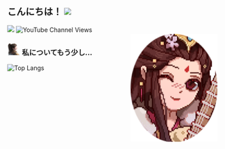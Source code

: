 <h2> こんにちは！ <img src="https://media.giphy.com/media/mGcNjsfWAjY5AEZNw6/giphy.gif" width="50"></h2>
<img align='right' src="1199879.png" width="200" style="margin:20px;">

![](https://komarev.com/ghpvc/?username=HoangDat47&color=brightgreen&style=flat-square)
![YouTube Channel Views](https://img.shields.io/youtube/channel/views/UC41cQXFLjmI887cqPSGwKIw?style=social)
<br>


### <img src="38474d916b856cd5.png" width="30"> 私についてもう少し... 
![Top Langs](https://github-readme-stats.vercel.app/api/top-langs/?username=HoangDat47&hide_progress=true)

<!--
<p align="center">
  <a href="https://github.com/HoangDat47"><img src="ezgif.com-crop.gif" alt="Banner"></a>
  <h3 align="center">Watch with me 🤔</h3>
</p>
-->

